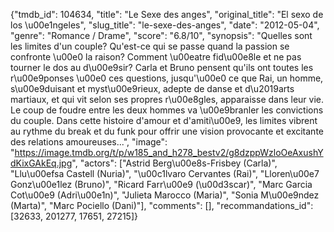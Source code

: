 {"tmdb_id": 104634, "title": "Le Sexe des anges", "original_title": "El sexo de los \u00e1ngeles", "slug_title": "le-sexe-des-anges", "date": "2012-05-04", "genre": "Romance / Drame", "score": "6.8/10", "synopsis": "Quelles sont les limites d'un couple? Qu'est-ce qui se passe quand la passion se confronte \u00e0 la raison? Comment \u00eatre fid\u00e8le et ne pas tourner le dos au d\u00e9sir? Carla et Bruno pensent qu'ils ont toutes les r\u00e9ponses \u00e0 ces questions, jusqu'\u00e0 ce que Rai, un homme, s\u00e9duisant et myst\u00e9rieux, adepte de danse et d\u2019arts martiaux, et qui vit selon ses propres r\u00e8gles, apparaisse dans leur vie. Le coup de foudre entre les deux hommes va \u00e9branler les convictions du couple. Dans cette histoire d'amour et d'amiti\u00e9, les limites vibrent au rythme du break et du funk pour offrir une vision provocante et excitante des relations amoureuses...", "image": "https://image.tmdb.org/t/p/w185_and_h278_bestv2/g8dzppWzloOeAxushYdKixGAkEq.jpg", "actors": ["Astrid Berg\u00e8s-Frisbey (Carla)", "Llu\u00efsa Castell (Nuria)", "\u00c1lvaro Cervantes (Rai)", "Lloren\u00e7 Gonz\u00e1lez (Bruno)", "Ricard Farr\u00e9 (\u00d3scar)", "Marc Garcia Cot\u00e9 (Adri\u00e1n)", "Julieta Marocco (Maria)", "Sonia M\u00e9ndez (Marta)", "Marc Pociello (Dani)"], "comments": [], "recommandations_id": [32633, 201277, 17651, 27215]}